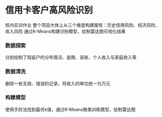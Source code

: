 # 信用卡客户高风险识别
校内实训作业
整个项目大体上从三个维度构建属性：历史信用风险、经济风险、收入风险
通过K-Means构建识别模型，绘制雷达图可视化结果


### 数据探索
分别绘制了瑕疵户的分布情况、逾期、呆账、个人收入与家庭收入等
### 数据清洗
删除一些无效、错误的记录，将收入的单位统一为万元
### 构建模型
使用手肘法找到最优k值，通过K-Means聚类训练模型，绘制雷达图
